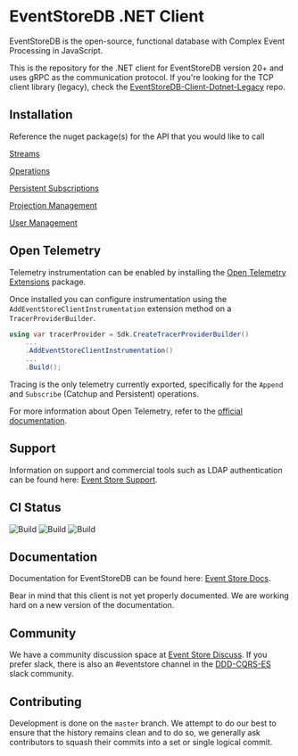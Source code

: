 # EventStoreDB .NET Client

EventStoreDB is the open-source, functional database with Complex Event Processing in JavaScript.

This is the repository for the .NET client for EventStoreDB version 20+ and uses gRPC as the communication protocol.
If you're looking for the TCP client library (legacy), check the [EventStoreDB-Client-Dotnet-Legacy](https://github.com/EventStore/EventStoreDB-Client-Dotnet-Legacy) repo.

## Installation

Reference the nuget package(s) for the API that you would like to call

[Streams](https://www.nuget.org/packages/EventStore.Client.Grpc.Streams)

[Operations](https://www.nuget.org/packages/EventStore.Client.Grpc.Operations)

[Persistent Subscriptions](https://www.nuget.org/packages/EventStore.Client.Grpc.PersistentSubscriptions)

[Projection Management](https://www.nuget.org/packages/EventStore.Client.Grpc.ProjectionManagement)

[User Management](https://www.nuget.org/packages/EventStore.Client.Grpc.UserManagement)

## Open Telemetry

Telemetry instrumentation can be enabled by installing the [Open Telemetry Extensions](https://www.nuget.org/packages/EventStore.Client.Extensions.OpenTelemetry) package.

Once installed you can configure instrumentation using the `AddEventStoreClientInstrumentation` extension method on a `TracerProviderBuilder`.

```csharp
using var tracerProvider = Sdk.CreateTracerProviderBuilder()
    ...
    .AddEventStoreClientInstrumentation()
    ...
    .Build();
```

Tracing is the only telemetry currently exported, specifically for the `Append` and `Subscribe` (Catchup and Persistent) operations.

For more information about Open Telemetry, refer to the [official documentation](https://opentelemetry.io/docs/what-is-opentelemetry/).

## Support

Information on support and commercial tools such as LDAP authentication can be found here: [Event Store Support](https://eventstore.com/support/).

## CI Status

![Build](https://github.com/EventStore/EventStore-Client-Dotnet/actions/workflows/ci.yml/badge.svg)
![Build](https://github.com/EventStore/EventStore-Client-Dotnet/actions/workflows/lts.yml/badge.svg)
![Build](https://github.com/EventStore/EventStore-Client-Dotnet/actions/workflows/previous-lts.yml/badge.svg)

## Documentation

Documentation for EventStoreDB can be found here: [Event Store Docs](https://eventstore.com/docs/).

Bear in mind that this client is not yet properly documented. We are working hard on a new version of the documentation.

## Community

We have a community discussion space at [Event Store Discuss](https://discuss.eventstore.com/). If you prefer slack, there is also an #eventstore channel in the [DDD-CQRS-ES](https://j.mp/ddd-es-cqrs) slack community.

## Contributing

Development is done on the `master` branch.
We attempt to do our best to ensure that the history remains clean and to do so, we generally ask contributors to squash their commits into a set or single logical commit.
